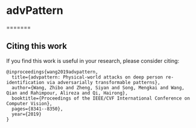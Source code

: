 # advPattern
=======
## Citing this work

If you find this work is useful in your research, please consider citing:

    @inproceedings{wang2019advpattern,
      title={advpattern: Physical-world attacks on deep person re-identification via adversarially transformable patterns},
      author={Wang, Zhibo and Zheng, Siyan and Song, Mengkai and Wang, Qian and Rahimpour, Alireza and Qi, Hairong},
      booktitle={Proceedings of the IEEE/CVF International Conference on Computer Vision},
      pages={8341--8350},
      year={2019}
    }